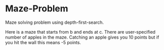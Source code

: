 # Maze-Problem
Maze solving problem using depth-first-search.

Here is a maze that starts from b and ends at c. There are user-specified number of apples in the maze. Catching an apple gives you 10 points but if you hit the wall this means -5 points.
